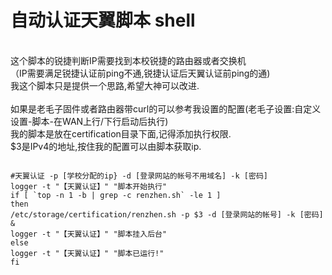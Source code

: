 <h1>自动认证天翼脚本 shell</h1><br>
这个脚本的锐捷判断IP需要找到本校锐捷的路由器或者交换机<br>
（IP需要满足锐捷认证前ping不通,锐捷认证后天翼认证前ping的通)<br>
我这个脚本只是提供一个思路,希望大神可以改进.<br>
<br>
如果是老毛子固件或者路由器带curl的可以参考我设置的配置(老毛子设置:自定义设置-脚本-在WAN上行/下行启动后执行)<br>
我的脚本是放在certification目录下面,记得添加执行权限.<br>
$3是IPv4的地址,按住我的配置可以由脚本获取ip.<br>
 
<pre>
<code>
#天翼认证 -p [学校分配的ip} -d [登录网站的帐号不用域名] -k [密码] 
logger -t "【天翼认证】" "脚本开始执行" 
if [ `top -n 1 -b | grep -c renzhen.sh` -le 1 ] 
then 
/etc/storage/certification/renzhen.sh -p $3 -d [登录网站的帐号] -k [密码] & 
logger -t "【天翼认证】" "脚本挂入后台" 
else
logger -t "【天翼认证】" "脚本已运行!" 
fi <br>
</code>
</pre>
<!--
<h2>自动认证脚本无后台版</h2>
注意:需要老毛子固件<br>
路由器web管理设置:自定义设置-脚本-在WAN上行/下行启动后执行<br>
复制下面的代码块到设置里面保存就好<br>
<pre>
<code>
logger -t "【天翼认证】" "脚本开始执行" 
id=xx
#xx是宽带帐号不要带域名
key=xx
#xx是密码,8位的
ip=$3
state=true
funRenzhen(){
curl -d "wlanuserip=$ip&wlanacname=hhzyxx&chal_id=&chal_vector=&auth_type=PAP&seq_id=&req_id=&wlanacIp=183.56.21.173&ssid=&vlan=&mac=&message=&bank_acct=&isCookies=&version=0&authkey=hhzyxx&url=&usertime=0&listpasscode=0&listgetpass=0&getpasstype=0&randstr=&domain=HHZYXX&isRadiusProxy=false&usertype=0&isHaveNotice=0×=12&weizhi=0&smsid=0&freeuser=&freepasswd=&listwxauth=0&templatetype=1&tname=5&logintype=0&act=&is189=true&terminalType=&useridtemp=$id&userid=$id&passwd=$key" http://219.136.125.139/portalAuthAction.do
}
funRenzhen >/dev/null
while($state)
do
if /bin/ping -c 1 114.114.114.114 >/dev/null 2>&1
then
state=false
logger -t "【天翼认证】" "脚本执行成功!"
else
funRenzhen >/dev/null
logger -t "【天翼认证】" "脚本执行失败!10s后重新执行"
sleep 10
fi
done
</code>
</pre>
-->
